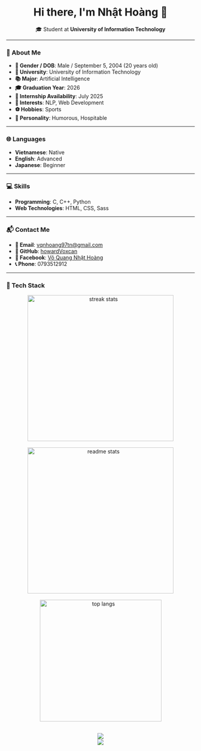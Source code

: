 <h1 align="center">Hi there, I'm Nhật Hoàng 👋</h1>

<p align="center">
  🎓 Student at <strong>University of Information Technology</strong>
</p>

---

### 👤 About Me

- **🎂 Gender / DOB**: Male / September 5, 2004 (20 years old)  
- **🏫 University**: University of Information Technology  
- **📚 Major**: Artificial Intelligence  
- **🎓 Graduation Year**: 2026  
- **📅 Internship Availability**: July 2025  
- **🎯 Interests**: NLP, Web Development  
- **⚽ Hobbies**: Sports  
- **🧠 Personality**: Humorous, Hospitable  

---

### 🌐 Languages

- **Vietnamese**: Native  
- **English**: Advanced  
- **Japanese**: Beginner  

---

### 💻 Skills

- **Programming**: C, C++, Python  
- **Web Technologies**: HTML, CSS, Sass  

---

### 📬 Contact Me

- **📧 Email**: [vqnhoang97tn@gmail.com](mailto:vqnhoang97tn@gmail.com)  
- **🐙 GitHub**: [howardVoxcan](https://github.com/howardVoxcan)  
- **📘 Facebook**: [Võ Quang Nhật Hoàng](https://www.facebook.com/quangnhathoang.vo.3/)  
- **📞 Phone**: 0793512912  

---

### 🧰 Tech Stack
<div align="center">
  <img width=390 src="https://github-readme-streak-stats-salesp07.vercel.app/?user=howardVoxcan&count_private=true&theme=react&border_radius=10" alt="streak stats"/>
  <br/>
  <br/>
  <img width=390 src="https://github-readme-stats-salesp07.vercel.app/api?username=howardVoxcan&count_private=true&show_icons=true&theme=react&rank_icon=github&border_radius=10" alt="readme stats" />
  <br/>
  <br/>
  <img width=325 align="center" src="https://github-readme-stats-salesp07.vercel.app/api/top-langs/?username=howardVoxcan&hide=HTML&langs_count=8&layout=compact&theme=react&border_radius=10&size_weight=0.5&count_weight=0.5&exclude_repo=github-readme-stats" alt="top langs" />
  <br/>
  <br/>
  <p align="center">
    <a href="https://skillicons.dev">
      <img src="https://skillicons.dev/icons?i=c,cpp,python,javascript,html,css,git" />
      <br/>
      <img src="https://skillicons.dev/icons?i=django,sklearn,ubuntu,mysql,cassandra,sqlite,tailwind,bootstrap" />
    </a>
  </p>
</div>
